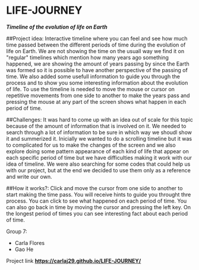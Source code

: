 # LIFE-JOURNEY
**_Timeline of the evolution of life on Earth_**

##Project idea:
Interactive timeline where you can feel and see how much time passed between the different periods of time during the evolution of life on Earth. We are not showing the time on the usuall way we find it on "regular" timelines which mention how many years ago something happened, we are showing the amount of years passing by since the Earth was formed so it is possible to have another perspective of the passing of time. We also added some usefull information to guide you through the process and to show you some interesting information about the evolution of life. To use the timeline is needed to move the mouse or cursor on repetitive movements from one side to another to make the years pass and pressing the mouse at any part of the screen shows what happen in each period of time.

##Challenges:
It was hard to come up with an idea out of scale for this topic because of the amount of information that is involved on it. We needed to search through a lot of information to be sure in which way we shoudl show it and summerized it. Inicially we wanted to do a scrolling timeline but it was to complicated for us to make the changes of the screen and we also explore doing some pattern appearance of each kind of life that appear on each specific period of time but we have difficulties making it work with our idea of timeline. We were also searching for some codes that could help us with our project, but at the end we decided to use them only as a reference and write our own.


##How it works?:
Click and move the cursor from one side to another to start making the time pass. 
You will receive hints to guide you throught thre process.
You can click to see what happened on each period of time.
You can also go back in time by moving the cursor and pressing the left key.
On the longest period of times you can see interesting fact about each period of time.


Group 7:

* Carla Flores
* Gao He

Project link
**https://carlaj29.github.io/LIFE-JOURNEY/**
